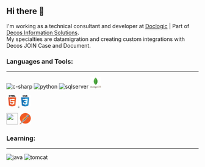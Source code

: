 ## Hi there 👋

I'm working as a technical consultant and developer at [Doclogic](https://www.doclogic.nl) | Part of [Decos Information Solutions](https://www.decos.com).  
My specialties are datamigration and creating custom integrations with Decos JOIN Case and Document.

<h3 align="left">Languages and Tools:</h3>
<hr/>
<p align="left"> <img src="https://cdn.jsdelivr.net/gh/devicons/devicon/icons/csharp/csharp-original.svg" alt="c-sharp" width="30" height="30"/> <img src="https://cdn.jsdelivr.net/gh/devicons/devicon/icons/python/python-original.svg" alt="python" width="30" height="30"/>

<img src="https://cdn.jsdelivr.net/gh/devicons/devicon/icons/microsoftsqlserver/microsoftsqlserver-plain.svg" alt="sqlserver" width="30" height="30"/>
<img src="https://raw.githubusercontent.com/devicons/devicon/master/icons/mongodb/mongodb-original-wordmark.svg" alt="mongodb" width="30" height="30"/>


<a href="https://www.w3.org/html/" target="_blank"> <img src="https://raw.githubusercontent.com/devicons/devicon/master/icons/html5/html5-original-wordmark.svg" alt="html5" width="30" height="30"/> </a>  <a href="https://www.w3schools.com/css/" target="_blank"> <img src="https://raw.githubusercontent.com/devicons/devicon/master/icons/css3/css3-original-wordmark.svg" alt="css3" width="30" height="30"/> </a> 
  <a href="https://www.mongodb.com/" target="_blank">  </a> 


<img src="https://cdn.jsdelivr.net/gh/devicons/devicon/icons/visualstudio/visualstudio-plain.svg"  width="30" height="30"/>
<img src="./icons/postman.svg" width="30" height="30">          

</p>

<h3 align="left">Learning:</h3>
<hr/>
<p align="left">
<img src="https://cdn.jsdelivr.net/gh/devicons/devicon/icons/java/java-original.svg" alt="java" width="30" height="30"/>
<img src="https://cdn.jsdelivr.net/gh/devicons/devicon/icons/tomcat/tomcat-original.svg" alt="tomcat" width="30" height="30"/>

</p>

<!--
**michielosinga/michielosinga** is a ✨ _special_ ✨ repository because its `README.md` (this file) appears on your GitHub profile.

Here are some ideas to get you started:

- 🔭 I’m currently working on ...
- 🌱 I’m currently learning ...
- 👯 I’m looking to collaborate on ...
- 🤔 I’m looking for help with ...
- 💬 Ask me about ...
- 📫 How to reach me: ...
- 😄 Pronouns: ...
- ⚡ Fun fact: ...
-->
